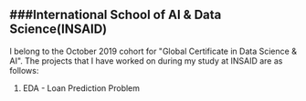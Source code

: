 ###International School of AI & Data Science(INSAID)
---
I belong to the October 2019 cohort for "Global Certificate in Data Science & AI". The projects that I have worked on during my study at INSAID are as follows:
1. EDA - Loan Prediction Problem 
